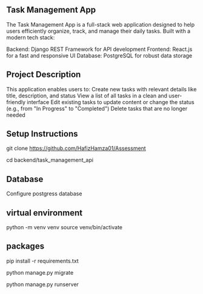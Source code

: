 
## Task Management App

The Task Management App is a full-stack web application designed to help users efficiently organize, track, and manage their daily tasks.
Built with a modern tech stack:

Backend: Django REST Framework for API development
Frontend: React.js for a fast and responsive UI
Database: PostgreSQL for robust data storage

## Project Description
This application enables users to:
Create new tasks with relevant details like title, description, and status
View a list of all tasks in a clean and user-friendly interface
Edit existing tasks to update content or change the status (e.g., from "In Progress" to "Completed")
Delete tasks that are no longer needed


## Setup Instructions
git clone https://github.com/HafizHamza01/Assessment

cd backend/task_management_api


## Database
Configure postgress database

## virtual environment
python -m venv venv
source venv/bin/activate

## packages
pip install -r requirements.txt

python manage.py migrate

python manage.py runserver

